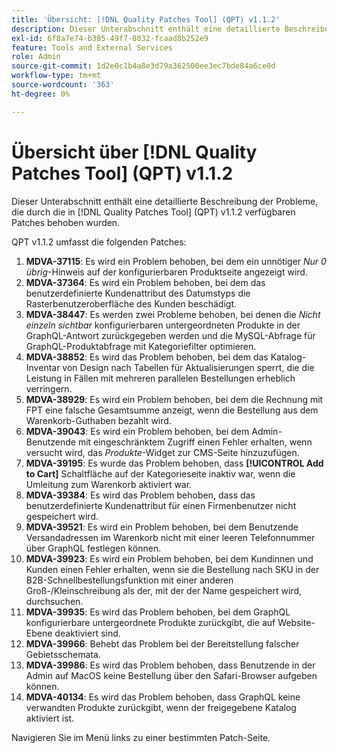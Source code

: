 ```yaml
---
title: 'Übersicht: [!DNL Quality Patches Tool] (QPT) v1.1.2'
description: Dieser Unterabschnitt enthält eine detaillierte Beschreibung der Probleme, die durch die in Version 1.1.2  [!DNL Quality Patches Tool]  Patches behoben wurden.
exl-id: 6f8a7e74-b385-49f7-8032-fcaad8b252e9
feature: Tools and External Services
role: Admin
source-git-commit: 1d2e0c1b4a8e3d79a362500ee3ec7bde84a6ce0d
workflow-type: tm+mt
source-wordcount: '363'
ht-degree: 0%

---
```


# Übersicht über [!DNL Quality Patches Tool] (QPT) v1.1.2

Dieser Unterabschnitt enthält eine detaillierte Beschreibung der Probleme, die durch die in [!DNL Quality Patches Tool] (QPT) v1.1.2 verfügbaren Patches behoben wurden.

QPT v1.1.2 umfasst die folgenden Patches:

1. **MDVA-37115**: Es wird ein Problem behoben, bei dem ein unnötiger *Nur 0 übrig*-Hinweis auf der konfigurierbaren Produktseite angezeigt wird.
1. **MDVA-37364**: Es wird ein Problem behoben, bei dem das benutzerdefinierte Kundenattribut des Datumstyps die Rasterbenutzeroberfläche des Kunden beschädigt.
1. **MDVA-38447**: Es werden zwei Probleme behoben, bei denen die *Nicht einzeln sichtbar* konfigurierbaren untergeordneten Produkte in der GraphQL-Antwort zurückgegeben werden und die MySQL-Abfrage für GraphQL-Produktabfrage mit Kategoriefilter optimieren.
1. **MDVA-38852**: Es wird das Problem behoben, bei dem das Katalog-Inventar von Design nach Tabellen für Aktualisierungen sperrt, die die Leistung in Fällen mit mehreren parallelen Bestellungen erheblich verringern.
1. **MDVA-38929**: Es wird ein Problem behoben, bei dem die Rechnung mit FPT eine falsche Gesamtsumme anzeigt, wenn die Bestellung aus dem Warenkorb-Guthaben bezahlt wird.
1. **MDVA-39043**: Es wird ein Problem behoben, bei dem Admin-Benutzende mit eingeschränktem Zugriff einen Fehler erhalten, wenn versucht wird, das *Produkte*-Widget zur CMS-Seite hinzuzufügen.
1. **MDVA-39195**: Es wurde das Problem behoben, dass **[!UICONTROL Add to Cart]** Schaltfläche auf der Kategorieseite inaktiv war, wenn die Umleitung zum Warenkorb aktiviert war.
1. **MDVA-39384**: Es wird das Problem behoben, dass das benutzerdefinierte Kundenattribut für einen Firmenbenutzer nicht gespeichert wird.
1. **MDVA-39521**: Es wird ein Problem behoben, bei dem Benutzende Versandadressen im Warenkorb nicht mit einer leeren Telefonnummer über GraphQL festlegen können.
1. **MDVA-39923**: Es wird ein Problem behoben, bei dem Kundinnen und Kunden einen Fehler erhalten, wenn sie die Bestellung nach SKU in der B2B-Schnellbestellungsfunktion mit einer anderen Groß-/Kleinschreibung als der, mit der der Name gespeichert wird, durchsuchen.
1. **MDVA-39935**: Es wird das Problem behoben, bei dem GraphQL konfigurierbare untergeordnete Produkte zurückgibt, die auf Website-Ebene deaktiviert sind.
1. **MDVA-39966**: Behebt das Problem bei der Bereitstellung falscher Gebietsschemata.
1. **MDVA-39986**: Es wird das Problem behoben, dass Benutzende in der Admin auf MacOS keine Bestellung über den Safari-Browser aufgeben können.
1. **MDVA-40134**: Es wird das Problem behoben, dass GraphQL keine verwandten Produkte zurückgibt, wenn der freigegebene Katalog aktiviert ist.

Navigieren Sie im Menü links zu einer bestimmten Patch-Seite.
